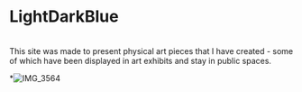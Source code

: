 <h1>LightDarkBlue</h1>

<br/>
This site was made to present physical art pieces that I have created - some of which have been displayed in art exhibits and stay in public spaces.

*![IMG_3564](https://github.com/user-attachments/assets/d81e5951-d149-44ee-b974-a1de40b9ac37)

